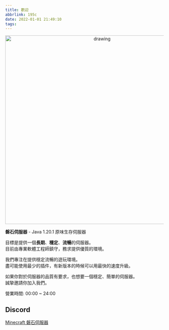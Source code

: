 ```yaml
---
title: 歡迎
abbrlink: 195c
date: 2022-01-01 21:49:10
tags:
---
```

<p align="center">
<img src="https://raw.githubusercontent.com/rock-mc/rock-mc.github.io/publish/images/2021-09-21_00.26.38.png" alt="drawing" style="vertical-align:middle" width="600"/>
</p>

**磐石伺服器** - Java 1.20.1 原味生存伺服器  

目標是提供一個**長期**、**穩定**、**流暢**的伺服器。  
目前由專業軟體工程師鎮守，務求提供優質的環境。

我們專注在提供穩定流暢的遊玩環境。  
盡可能使用最少的插件，有新版本的時候可以用最快的速度升級。  

如果你對於伺服器的品質有要求，也想要一個穩定、簡單的伺服器。  
誠摯邀請你加入我們。

營業時間: 00:00 ~ 24:00

## Discord
[Minecraft 磐石伺服器](https://discord.gg/mCFdwkChBG)
